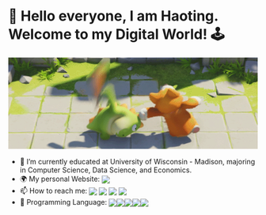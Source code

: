 # 👋 Hello everyone, I am Haoting. Welcome to my Digital World! 🕹️ 
<!--
**haotingtan/Haotingtan** is a ✨ _special_ ✨ repository because its `README.md` (this file) appears on your GitHub profile.

Here are some ideas to get you started:

- 🔭 I’m currently working on ...
- 🌱 I’m currently learning ...
- 👯 I’m looking to collaborate on ...
- 🤔 I’m looking for help with ...
- 💬 Ask me about ...
- 📫 How to reach me: ...
- 😄 Pronouns: ...
- ⚡ Fun fact: ...
-->
![images](images/download.gif)

- 📖 I’m currently educated at University of Wisconsin - Madison, majoring in Computer Science, Data Science, and Economics.
- 🌍 My personal Website: <a href="https://pages.cs.wisc.edu/~haoting/" target="blank"><img align="center" src="https://img.shields.io/badge/website-000000?style=for-the-badge&logo=About.me&logoColor=white" /></a>
- 📫 How to reach me: <a href="mailto:hilldentan@gmail.com" target="blank"><img align="center" src="https://img.shields.io/badge/Gmail-D14836?style=for-the-badge&logo=gmail&logoColor=white" /></a>
<a href="https://www.linkedin.com/in/haoting-tan-345753252/" target="blank"><img align="center" src="https://img.shields.io/badge/LinkedIn-0077B5?style=for-the-badge&logo=linkedin&logoColor=white" /></a>
<a href="https://www.instagram.com/haotingtan/" target="blank"><img align="center" src="https://img.shields.io/badge/Instagram-E4405F?style=for-the-badge&logo=instagram&logoColor=white" /></a>
<a href="https://discord.gg/ADQCfG4T" target="blank"><img align="center" src="https://img.shields.io/badge/Discord-5865F2?style=for-the-badge&logo=discord&logoColor=white" /></a>
- 🔧 Programming Language: <img align="center" src="https://img.shields.io/badge/Java-ED8B00?style=for-the-badge&logo=openjdk&logoColor=white" /><img align="center" src="https://img.shields.io/badge/HTML5-E34F26?style=for-the-badge&logo=html5&logoColor=white" /><img align="center" src="https://img.shields.io/badge/JavaScript-323330?style=for-the-badge&logo=javascript&logoColor=F7DF1E" /><img align="center" src="https://img.shields.io/badge/Python-FFD43B?style=for-the-badge&logo=python&logoColor=blue" /><img align="center" src="https://img.shields.io/badge/R-276DC3?style=for-the-badge&logo=r&logoColor=white" />




